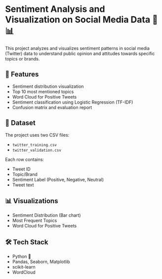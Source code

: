 # Sentiment Analysis and Visualization on Social Media Data 🧠📊

This project analyzes and visualizes sentiment patterns in social media (Twitter) data to understand public opinion and attitudes towards specific topics or brands.

## 🚀 Features
- Sentiment distribution visualization
- Top 10 most mentioned topics
- Word Cloud for Positive Tweets
- Sentiment classification using Logistic Regression (TF-IDF)
- Confusion matrix and evaluation report

## 📁 Dataset
The project uses two CSV files:
- `twitter_training.csv`
- `twitter_validation.csv`

Each row contains:
- Tweet ID
- Topic/Brand
- Sentiment Label (Positive, Negative, Neutral)
- Tweet text

## 📊 Visualizations
- Sentiment Distribution (Bar chart)
- Most Frequent Topics
- Word Cloud for Positive Tweets

## 🛠️ Tech Stack
- Python 🐍
- Pandas, Seaborn, Matplotlib
- scikit-learn
- WordCloud

